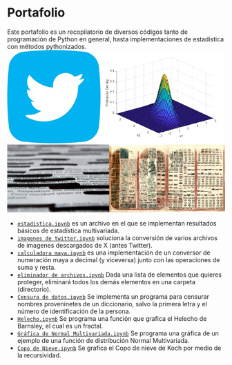 # Portafolio
Este portafolio es un recopilatorio de diversos códigos tanto de programación de Python en general, hasta implementaciones de estadística con métodos pythonizados.
![](/otros/image.jpg)
![](/otros/image%20(3).png)


* [`estadistica.ipynb`](estadistica.ipynb) es un archivo en el que se implementan resultados básicos de estadística multivariada.
* [`imagenes de twitter.ipynb`](./imagenes%20de%20twitter.ipynb) soluciona la conversión de varios archivos de imagenes descargados de X (antes Twitter).
* [`calculadora maya.ipynb`](./calculadora%20maya.ipynb) es una implementación de un conversor de numeración maya a decimal (y viceversa) junto con las operaciones de suma y resta.
* [`eliminador de archivos.ipynb`](./eliminador%20de%20archivos.ipynb) Dada una lista de elementos que quieres proteger, eliminará todos los demás elementos en una carpeta (directorio).
* [`Censura de datos.ipynb`](./Censura%20de%20datos.ipynb) Se implementa un programa para censurar nombres proveninetes de un diccionario, salvo la primera letra y el número de identificación de la persona.
* [`Helecho.ipynb`](./Helecho.ipynb) Se programa una función que grafica el Helecho de Barnsley, el cual es un fractal.
* [`Gráfica de Normal Multivariada.ipynb`](Gráfica%20de%20Normal%20Multivariada.ipynb) Se programa una gráfica de un ejemplo de una función de distribución Normal Multivariada.
* [`Copo de Nieve.ipynb`](Copo%20de%20Nieve.ipynb) Se grafica el Copo de nieve de Koch por medio de la recursividad.


